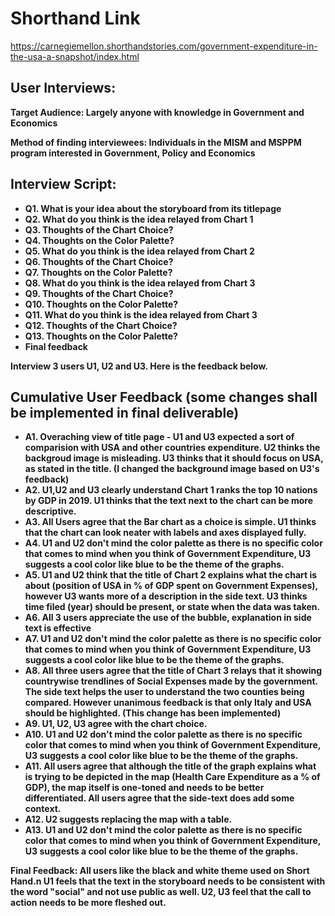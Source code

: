 # Shorthand Link
https://carnegiemellon.shorthandstories.com/government-expenditure-in-the-usa-a-snapshot/index.html

## User Interviews:

<p> <b> Target Audience: Largely anyone with knowledge in Government and Economics <b> </p>
<p> <b>  Method of finding interviewees: Individuals in the MISM and MSPPM program interested in Government, Policy and Economics <b> </p>

## Interview Script:
- Q1. What is your idea about the storyboard from its titlepage
- Q2. What do you think is the idea relayed from Chart 1
- Q3. Thoughts of the Chart Choice?
- Q4. Thoughts on the Color Palette?
- Q5. What do you think is the idea relayed from Chart 2
- Q6. Thoughts of the Chart Choice?
- Q7. Thoughts on the Color Palette?
- Q8. What do you think is the idea relayed from Chart 3
- Q9. Thoughts of the Chart Choice?
- Q10. Thoughts on the Color Palette?
- Q11. What do you think is the idea relayed from Chart 3
- Q12. Thoughts of the Chart Choice?
- Q13. Thoughts on the Color Palette?
- Final feedback

Interview 3 users U1, U2 and U3. Here is the feedback below.

## Cumulative User Feedback (some changes shall be implemented in final deliverable)

- A1. Overaching view of title page - U1 and U3 expected a sort of comparision with USA and other countries expenditure. U2 thinks the backgroud image is misleading.
U3 thinks that it should focus on USA, as stated in the title. (I changed the background image based on U3's feedback)
- A2. U1,U2 and U3 clearly understand Chart 1 ranks the top 10 nations by GDP in 2019. U1 thinks that the text next to the chart can be more descriptive. 
- A3. All Users agree that the Bar chart as a choice is simple. U1 thinks that the chart can look neater with labels and axes displayed fully.
- A4. U1 and U2 don't mind the color palette as there is no specific color that comes to mind when you think of Government Expenditure, U3 suggests a cool color like blue to be the theme of the graphs.
- A5. U1 and U2 think that the title of Chart 2 explains what the chart is about (position of USA in % of GDP spent on Government Expenses), however U3 wants more of a description in the side text. U3 thinks time filed (year) should be present, or state when the data was taken.
- A6. All 3 users appreciate the use of the bubble, explanation in side text is effective
- A7. U1 and U2 don't mind the color palette as there is no specific color that comes to mind when you think of Government Expenditure, U3 suggests a cool color like blue to be the theme of the graphs.
- A8. All three users agree that the title of Chart 3 relays that it showing countrywise trendlines of Social Expenses made by the government. The side text helps the user to understand the two counties being compared.
However unanimous feedback is that only Italy and USA should be highlighted. (This change has been implemented)
- A9. U1, U2, U3 agree with the chart choice.
- A10. U1 and U2 don't mind the color palette as there is no specific color that comes to mind when you think of Government Expenditure, U3 suggests a cool color like blue to be the theme of the graphs.
- A11. All users agree that although the title of the graph explains what is trying to be depicted in the map (Health Care Expenditure as a % of GDP), the map itself is one-toned and needs to be better differentiated. All users agree that the side-text does add some context.
- A12. U2 suggests replacing the map with a table.
- A13. U1 and U2 don't mind the color palette as there is no specific color that comes to mind when you think of Government Expenditure, U3 suggests a cool color like blue to be the theme of the graphs.

Final Feedback: All users like the black and white theme used on Short Hand.n U1 feels that the text in the storyboard needs to be consistent with the word "social" and not use public as well. U2, U3 feel that the call to action needs to be more fleshed out.
